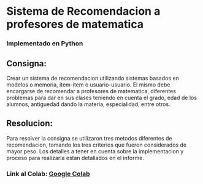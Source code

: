 # Sistema de Recomendacion a profesores de matematica
### Implementado en Python
## Consigna: 
  Crear un sistema de recomendacion utilizando sistemas basados en modelos o memoria, item-item o usuario-usuario. El mismo debe encargarse de recomendar a profesores de matematica, 
  diferentes problemas para dar en sus clases teniendo en cuenta el grado, edad de los alumnos, antiguedad dando la materia, especialidad, entre otros. 

## Resolucion:
  Para resolver la consigna se utilizaron tres metodos diferentes de recomendacion, tomando los tres criterios que fueron considerados de mayor peso. Los detalles a tener en cuenta sobre la implementacion y proceso para realizarla
  estan detallados en el informe.
### Link al Colab: [Google Colab](https://colab.research.google.com/drive/1KKMD3_zAncN-wakGotDwrVRkBYB2gtGH?usp=sharing)
